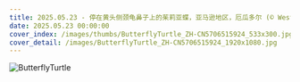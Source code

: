 ```yaml
---
title: 2025.05.23 - 停在黄头侧颈龟鼻子上的茱莉亚蝶，亚马逊地区，厄瓜多尔 (© Westend61/Getty Images)
date: 2025.05.23 00:00:00
cover_index: /images/thumbs/ButterflyTurtle_ZH-CN5706515924_533x300.jpg
cover_detail: /images/ButterflyTurtle_ZH-CN5706515924_1920x1080.jpg
---
```


![ButterflyTurtle](/images/ButterflyTurtle_ZH-CN5706515924_1920x1080.jpg)
